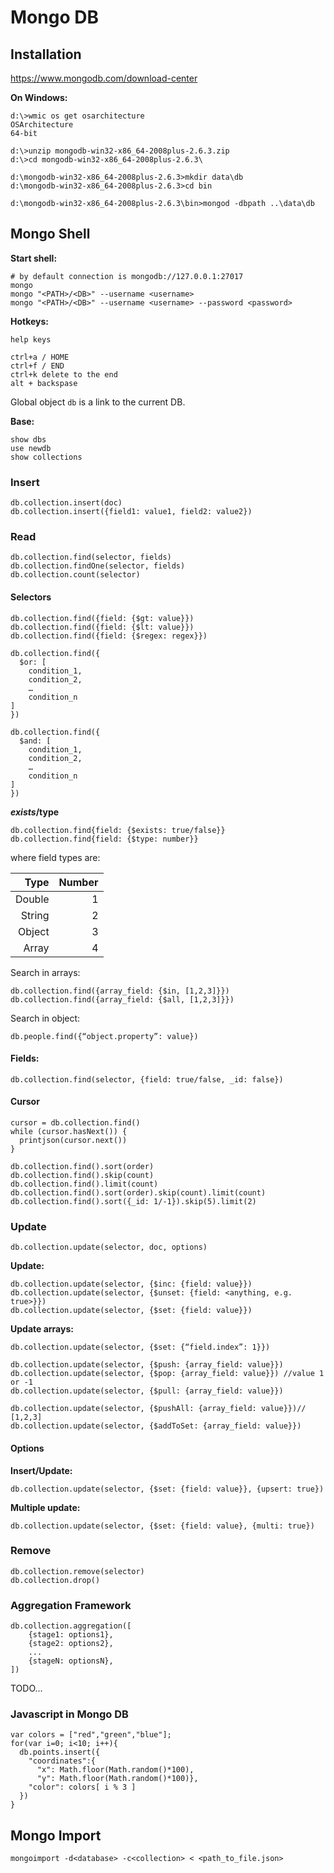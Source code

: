 # Mongo DB

## Installation

https://www.mongodb.com/download-center

**On Windows:**
```
d:\>wmic os get osarchitecture
OSArchitecture
64-bit

d:\>unzip mongodb-win32-x86_64-2008plus-2.6.3.zip
d:\>cd mongodb-win32-x86_64-2008plus-2.6.3\

d:\mongodb-win32-x86_64-2008plus-2.6.3>mkdir data\db
d:\mongodb-win32-x86_64-2008plus-2.6.3>cd bin

d:\mongodb-win32-x86_64-2008plus-2.6.3\bin>mongod -dbpath ..\data\db
```

## Mongo Shell

**Start shell:**
```
# by default connection is mongodb://127.0.0.1:27017
mongo
mongo "<PATH>/<DB>" --username <username>
mongo "<PATH>/<DB>" --username <username> --password <password>
```

**Hotkeys:**
```
help keys

ctrl+a / HOME
ctrl+f / END
ctrl+k delete to the end
alt + backspase
```

Global object `db` is a link to the current DB.

**Base:**
```
show dbs
use newdb
show collections
```

### Insert

```
db.collection.insert(doc)
db.collection.insert({field1: value1, field2: value2})
```

### Read

```
db.collection.find(selector, fields)
db.collection.findOne(selector, fields)
db.сollection.count(selector)
```

#### Selectors

```
db.collection.find({field: {$gt: value}})
db.collection.find({field: {$lt: value}})
db.collection.find({field: {$regex: regex}})

db.collection.find({
  $or: [
    condition_1,
    condition_2,
    …
    condition_n
]
})

db.collection.find({
  $and: [
    condition_1,
    condition_2,
    …
    condition_n
]
})

```

**$exists/$type**
```
db.collection.find{field: {$exists: true/false}}
db.collection.find{field: {$type: number}}
```
where field types are:

|  Type  | Number |
|-------:|-------:|
| Double |    1   |
| String |    2   |
| Object |    3   |
| Array  |    4   |


Search in arrays:
```
db.collection.find({array_field: {$in, [1,2,3]}})
db.collection.find({array_field: {$all, [1,2,3]}})
```

Search in object:
```
db.people.find({“object.property”: value})
```

#### Fields:
```
db.collection.find(selector, {field: true/false, _id: false})
```

#### Cursor
```
cursor = db.collection.find()
while (cursor.hasNext()) {
  printjson(cursor.next())
}
```

```
db.collection.find().sort(order)
db.collection.find().skip(count)
db.collection.find().limit(count)
db.collection.find().sort(order).skip(count).limit(count)
db.collection.find().sort({_id: 1/-1}).skip(5).limit(2)
```

### Update

```
db.collection.update(selector, doc, options)
```

**Update:**
```
db.collection.update(selector, {$inc: {field: value}})
db.collection.update(selector, {$unset: {field: <anything, e.g. true>}})
db.collection.update(selector, {$set: {field: value}})
```
**Update arrays:**
```
db.collection.update(selector, {$set: {“field.index”: 1}})

db.collection.update(selector, {$push: {array_field: value}})
db.collection.update(selector, {$pop: {array_field: value}}) //value 1 or -1
db.collection.update(selector, {$pull: {array_field: value}})

db.collection.update(selector, {$pushAll: {array_field: value}})// [1,2,3]
db.collection.update(selector, {$addToSet: {array_field: value}})
```

#### Options
**Insert/Update:**
```
db.collection.update(selector, {$set: {field: value}}, {upsert: true})
```

**Multiple update:**
```
db.collection.update(selector, {$set: {field: value}, {multi: true})
```

### Remove

```
db.collection.remove(selector)
db.collection.drop()
```

### Aggregation Framework

```
db.collection.aggregation([
    {stage1: options1},
    {stage2: options2},
    ...
    {stageN: optionsN},
])
```

TODO...

### Javascript in Mongo DB
```
var colors = ["red","green","blue"];
for(var i=0; i<10; i++){
  db.points.insert({
    "coordinates":{
      "x": Math.floor(Math.random()*100),
      "y": Math.floor(Math.random()*100)},
    "color": colors[ i % 3 ]
  })
}
```

## Mongo Import
```
mongoimport -d<database> -c<collection> < <path_to_file.json>
```
